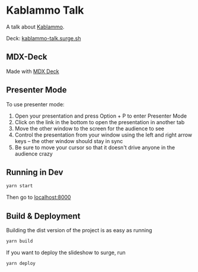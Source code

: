 # Kablammo Talk

A talk about [Kablammo](https://github.com/carbonfive/kablammo).

Deck: [kablammo-talk.surge.sh](https://kablammo-talk.surge.sh)

## MDX-Deck

Made with [MDX Deck](https://github.com/jxnblk/mdx-deck)

## Presenter Mode

To use presenter mode:

1. Open your presentation and press Option + P to enter Presenter Mode
1. Click on the link in the bottom to open the presentation in another tab
1. Move the other window to the screen for the audience to see
1. Control the presentation from your window using the left and right arrow keys – the other window should stay in sync
1. Be sure to move your cursor so that it doesn't drive anyone in the audience crazy

## Running in Dev

```bash
yarn start
```

Then go to [localhost:8000](http://localhost:8000)

## Build & Deployment

Building the dist version of the project is as easy as running

```bash
yarn build
```

If you want to deploy the slideshow to surge, run

```bash
yarn deploy
```

